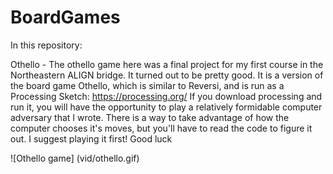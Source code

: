 # BoardGames

In this repository:

Othello -
The othello game here was a final project for my first course in the Northeastern
ALIGN bridge. It turned out to be pretty good. It is a version of the board game
Othello, which is similar to Reversi, and is run as a Processing Sketch:
https://processing.org/
If you download processing and run it, you will have the opportunity to play a
relatively formidable computer adversary that I wrote. There is a way to take 
advantage of how the computer chooses it's moves, but you'll have to read the code
to figure it out. I suggest playing it first! Good luck

![Othello game] (vid/othello.gif)